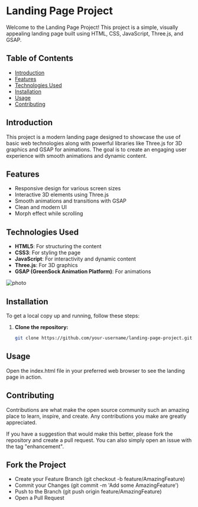 # Landing Page Project

Welcome to the Landing Page Project! This project is a simple, visually appealing landing page built using HTML, CSS, JavaScript, Three.js, and GSAP.

## Table of Contents

- [Introduction](#introduction)
- [Features](#features)
- [Technologies Used](#technologies-used)
- [Installation](#installation)
- [Usage](#usage)
- [Contributing](#contributing)

## Introduction

This project is a modern landing page designed to showcase the use of basic web technologies along with powerful libraries like Three.js for 3D graphics and GSAP for animations. The goal is to create an engaging user experience with smooth animations and dynamic content.

## Features

- Responsive design for various screen sizes
- Interactive 3D elements using Three.js
- Smooth animations and transitions with GSAP
- Clean and modern UI
- Morph effect while scrolling 

## Technologies Used

- **HTML5**: For structuring the content
- **CSS3**: For styling the page
- **JavaScript**: For interactivity and dynamic content
- **Three.js**: For 3D graphics
- **GSAP (GreenSock Animation Platform)**: For animations

![photo](https://github.com/sanjayrajns/landing-page/assets/157554250/a751a212-93a5-4bf8-a88f-2d8a72fcc22a)




## Installation

To get a local copy up and running, follow these steps:

1. **Clone the repository:**
   ```sh
   git clone https://github.com/your-username/landing-page-project.git
   

## Usage
Open the index.html file in your preferred web browser to see the landing page in action.


## Contributing
Contributions are what make the open source community such an amazing place to learn, inspire, and create. Any contributions you make are greatly appreciated.

If you have a suggestion that would make this better, please fork the repository and create a pull request. You can also simply open an issue with the tag "enhancement".


## Fork the Project
- Create your Feature Branch (git checkout -b feature/AmazingFeature)
- Commit your Changes (git commit -m 'Add some AmazingFeature')
- Push to the Branch (git push origin feature/AmazingFeature)
- Open a Pull Request

